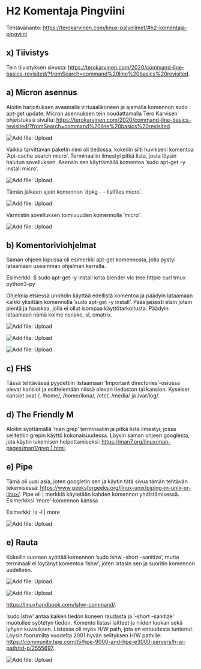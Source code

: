 # H2 Komentaja Pingviini

Tehtävänanto: https://terokarvinen.com/linux-palvelimet/#h2-komentaja-pingviini

## x) Tiivistys

Tein tiivistyksen sivusta: https://terokarvinen.com/2020/command-line-basics-revisited/?fromSearch=command%20line%20basics%20revisited.

## a) Micron asennus

Aloitin harjoituksen avaamalla virtuaalikoneen ja ajamalla komennon sudo apt-get update. Micron asennuksen tein noudattamalla Tero Karvisen ohjeistuksia sivulta: https://terokarvinen.com/2020/command-line-basics-revisited/?fromSearch=command%20line%20basics%20revisited.

![Add file: Upload](2paivitys.png)

Vaikka tarvittavan paketin nimi oli tiedossa, kokeilin silti huvikseni komentoa ’Apt-cache search micro’. Terminaaliin ilmestyi pitkä lista, josta löysin halutun sovelluksen. Asensin sen käyttämällä komentoa ’sudo apt-get -y install micro’.

![Add file: Upload](2searchmicro.png)

Tämän jälkeen ajoin komennon ’dpkg - - listfiles micro’.

![Add file: Upload](2dpkg.png)

Varmistin sovelluksen toimivuuden komennolla ’micro’.

![Add file: Upload](2micro.png)

## b) Komentoriviohjelmat

Saman ohjeen lopussa oli esimerkki apt-get komennosta, jolla pystyi lataamaan useamman ohjelman kerralla.

Esimerkki: $ sudo apt-get -y install krita blender vlc tree httpie curl tmux python3-py

Ohjelmia etsiessä unohdin käyttää edellistä komentoa ja päädyin lataamaan kaikki yksittäin komennolla ’sudo apt-get -y install’. Pääsijaisesti etsin jotain pientä ja hauskaa, jolla ei ollut isompaa käyttötarkoitusta. Päädyin lataamaan nämä kolme nsnake, sl, cmatrix.

![Add file: Upload](2nsnakegameover.png)

![Add file: Upload](2sl.png)

![Add file: Upload](2cmatrix.png)

## c) FHS

Tässä tehtävässä pyydettiin listaamaan ’Important directories’-osiossa olevat kansiot ja esittelemään niissä olevan tiedoston tai kansion. Kyseiset kansiot ovat /, /home/, /home/ilona/, /etc/, /media/ ja /var/log/.

## d) The Friendly M

Aloitin syöttämällä ’man grep’ terminaaliin ja pitkä lista ilmestyi, jossa selitettiin grepin käyttö kokonaisuudessa. Löysin saman ohjeen googlesta, jota käytin lukemisen helpottamiseksi: https://man7.org/linux/man-pages/man1/grep.1.html. 

## e) Pipe

Tämä oli uusi asia, joten googletin sen ja käytin tätä sivua tämän tehtävän tekemisessä: https://www.geeksforgeeks.org/linux-unix/piping-in-unix-or-linux/. Pipe eli | merkkiä käytetään kahden komennon yhdistämisessä. Esimerkiksi ’more’-komennon kanssa

Esimerkki: ls -l | more

![Add file: Upload](2pipemore.png)

## e) Rauta

Kokeilin suoraan syöttää komennon ’sudo lshw -short -sanitize’, mutta terminaali ei löytänyt komentoa ’lshw’, joten latasin sen ja suoritin komennon uudelleen.

![Add file: Upload](2rauta.png)

![Add file: Upload](2rautatulos.png)

https://linuxhandbook.com/lshw-command/. 

’sudo lshw’ antaa kaiken tiedon koneen raudasta ja ’-short -sanitize’ muotoilee syötetyn tiedon. Komento listasi laitteet ja niiden luokan sekä lyhyen kuvauksen. Listassa oli myös H/W path, jota en entuudesta tuntenut. Löysin foorumilta vuodelta 2001 hyvän selityksen H/W pathille: https://community.hpe.com/t5/hpe-9000-and-hpe-e3000-servers/h-w-path/td-p/2555697. 

![Add file: Upload](2hwpath.png)
